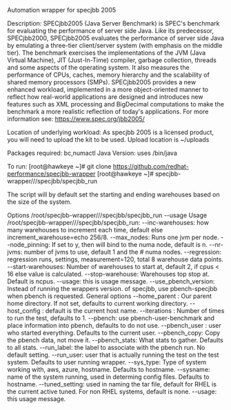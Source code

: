Automation wrapper for specjbb 2005

Description:
             SPECjbb2005 (Java Server Benchmark) is SPEC's benchmark for evaluating
             the performance of server side Java. Like its predecessor, SPECjbb2000,
             SPECjbb2005 evaluates the performance of server side Java by emulating
             a three-tier client/server system (with emphasis on the middle tier).
             The benchmark exercises the implementations of the JVM (Java Virtual
             Machine), JIT (Just-In-Time) compiler, garbage collection, threads and
             some aspects of the operating system. It also measures the performance
             of CPUs, caches, memory hierarchy and the scalability of shared memory
             processors (SMPs). SPECjbb2005 provides a new enhanced workload,
             implemented in a more object-oriented manner to reflect how real-world
             applications are designed and introduces new features such as XML
             processing and BigDecimal computations to make the benchmark a more
             realistic reflection of today's applications.
             For more information see: https://www.spec.org/jbb2005/
  
Location of underlying workload:
             As specjbb 2005 is a licensed product, you will need to upload the kit to be
             used. Upload location is ~/uploads

Packages required: bc,numactl
Java Version: uses /bin/java

To run:
[root@hawkeye ~]# git clone https://github.com/redhat-performance/specjbb-wrapper
[root@hawkeye ~]# specjbb-wrapper///specjbb/specjbb_run

The script will by default set the starting and ending warehouses based on the size of the system.

Options
/root/specjbb-wrapper///specjbb/specjbb_run --usage
Usage /root/specjbb-wrapper///specjbb/specjbb_run:
  --inc-warehouses: how many warehouses to increment each time, default
    else increment_warehouse=echo 256/8.
  --max_nodes: Runs one jvm per node.
  --node_pinning: If set to y, then will bind to the numa node, default is n.
  --nr-jvms: number of jvms to use, default 1 and the # numa nodes.
  --regression: regression runs, settings, measurement=120, total 8 warehouse data points.
  --start-warehouses: Number of warehouses to start at, default 2, if cpus < 16 else value is calculated.
  --stop-warehouse: Warehouses top stop at.  Default is ncpus.
  --usage: this is usage message.
  --use_pbench_version: Instead of running the wrappers version.
    of specjbb, use pbench-specjbb when pbench is requested.
General options
  --home_parent <value>: Our parent home directory.  If not set, defaults to current working directory.
  --host_config <value>: default is the current host name.
  --iterations <value>: Number of times to run the test, defaults to 1.
  --pbench: use pbench-user-benchmark and place information into pbench, defaults to do not use.
  --pbench_user <value>: user who started everything. Defaults to the current user.
  --pbench_copy: Copy the pbench data, not move it.
  --pbench_stats: What stats to gather. Defaults to all stats.
  --run_label: the label to associate with the pbench run. No default setting.
  --run_user: user that is actually running the test on the test system. Defaults to user running wrapper.
  --sys_type: Type of system working with, aws, azure, hostname.  Defaults to hostname.
  --sysname: name of the system running, used in determing config files.  Defaults to hostname.
  --tuned_setting: used in naming the tar file, default for RHEL is the current active tuned.  For non
    RHEL systems, default is none.
  --usage: this usage message.

